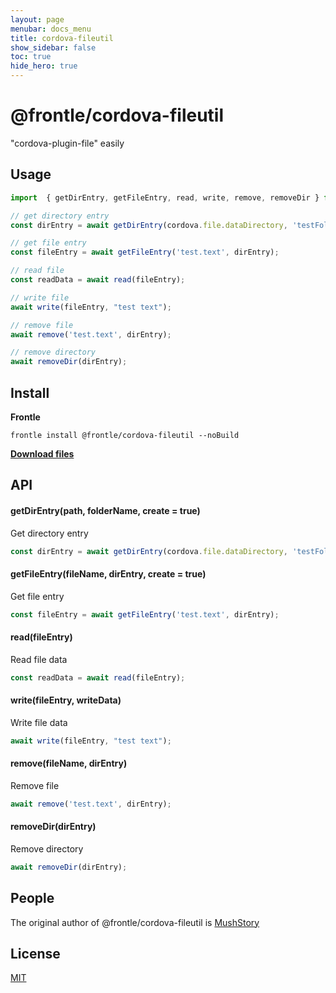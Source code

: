```yaml
---
layout: page
menubar: docs_menu
title: cordova-fileutil
show_sidebar: false
toc: true
hide_hero: true
---
```


# @frontle/cordova-fileutil

"cordova-plugin-file" easily

## Usage

```javascript
import  { getDirEntry, getFileEntry, read, write, remove, removeDir } from "../../browser_modules/@frontle/cordova-fileutil/index.js";

// get directory entry
const dirEntry = await getDirEntry(cordova.file.dataDirectory, 'testFolder');

// get file entry
const fileEntry = await getFileEntry('test.text', dirEntry);

// read file
const readData = await read(fileEntry);

// write file
await write(fileEntry, "test text");

// remove file
await remove('test.text', dirEntry);

// remove directory
await removeDir(dirEntry);
```

## Install

**Frontle**

```shell
frontle install @frontle/cordova-fileutil --noBuild
```

[**Download files**](https://github.com/Frontle-Foundation/cordova-fileutil)

## API

#### getDirEntry(path, folderName, create = true)

Get directory entry

```javascript
const dirEntry = await getDirEntry(cordova.file.dataDirectory, 'testFolder');
```

#### getFileEntry(fileName, dirEntry, create = true)

Get file entry

```javascript
const fileEntry = await getFileEntry('test.text', dirEntry);
```

#### read(fileEntry)

Read file data

```javascript
const readData = await read(fileEntry);
```

#### write(fileEntry, writeData)

Write file data

```javascript
await write(fileEntry, "test text");
```

#### remove(fileName, dirEntry)

Remove file

```javascript
await remove('test.text', dirEntry);
```

#### removeDir(dirEntry)

Remove directory

```javascript
await removeDir(dirEntry);
```

## People

The original author of @frontle/cordova-fileutil is [MushStory](https://github.com/MushStory)

## License

[MIT](https://github.com/Frontle-Foundation/cordova-fileutil/blob/main/LICENSE)